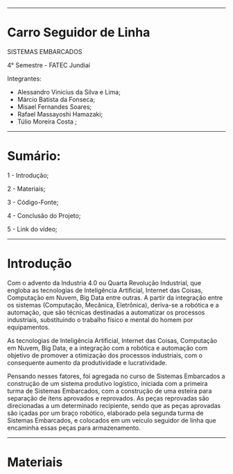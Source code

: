 ----


# Carro Seguidor de Linha


 SISTEMAS EMBARCADOS
 
 4° Semestre - FATEC Jundiaí
 
 Integrantes:
 - Alessandro Vinicius da Silva e Lima;
 - Márcio Batista da Fonseca;
 - Misael Fernandes Soares;
 - Rafael Massayoshi Hamazaki;
 - Túlio Moreira Costa ;
 
 ----
# Sumário:

1 - Introdução;

2 - Materiais;

3 - Código-Fonte;

4 - Conclusão do Projeto;

5 - Link do vídeo;

----
 # Introdução
 
 Com o advento da Industria 4.0 ou Quarta Revolução Industrial, que engloba as tecnologias de Inteligência Artificial, Internet das Coisas, Computação em Nuvem, Big Data entre outras. A partir da integração entre os sistemas (Computação, Mecânica, Eletrônica), deriva-se a robótica e a automação, que são técnicas destinadas a automatizar os processos industriais, substituindo o trabalho físico e mental do homem por equipamentos.
 
As tecnologias de Inteligência Artificial, Internet das Coisas, Computação em Nuvem, Big Data, e a integração com a robótica e automação com objetivo de promover a otimização dos processos industriais, com o consequente aumento da produtividade e lucratividade.

Pensando nesses fatores, foi agregada no curso de Sistemas Embarcados a construção de um sistema produtivo logístico, iniciada com a primeira turma de Sistemas Embarcados, com a construção de uma esteira para separação de itens aprovados e reprovados. As peças reprovadas são direcionadas a um determinado recipiente, sendo que as peças aprovadas são içadas por um braço robótico, elaborado pela segunda turma de Sistemas Embarcados, e colocados em um veículo seguidor de linha que encaminha essas peças para armazenamento.

 ----
 # Materiais
